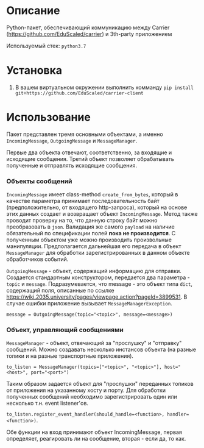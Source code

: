 
# Описание

Python-пакет, обеспечивающий коммуникацию между Carrier (https://github.com/EduScaled/carrier) и  3th-party приложением

Используемый стек: ```python3.7```

# Установка

1. В вашем виртуальном окружении выполнить комманду ```pip install git+https://github.com/EduScaled/carrier-client```

# Использование

Пакет представлен тремя основными объектами, а именно ```IncomingMessage```, ```OutgoingMessage``` и ```MessageManager```.

Первые два объекта отвечают, соответственно, за входящие и исходящие сообщения.  Третий объект позволяет обрабатывать полученные и отправлять исходящие сообщения.

### Объекты сообщений

```IncomingMessage``` имеет class-method ```create_from_bytes```, который в качестве параметра принимает последовательность байт (предположительно, от входящего http-запроса), который на основе этих данных создает и возвращает объект  ```IncomingMessage```. Метод также проводит проверку на то, что данную строку байт можно преобразовать в ```json```. Валидация же самого ```payload``` на наличие обязательный по спецификации полей **пока не производится**. С полученным объектом уже можно производить произвольные манипуляции. Предполагается дальнейшая его передача в объект ```MessageManager``` для обработки зарегистрированных в данном объекте обработчиков событий.

```OutgoingMessage``` - объект, содержащий информацию для отправки.
Создается стандартным конструктором, передается два параметра - ```topic``` и ```message```. Подразумевается, что message - это объект типа ```dict```, содержащий поля, описанные по ссылке https://wiki.2035.university/pages/viewpage.action?pageId=3899531. В случае ошибки приложение вызывает ```MessageManagerException```.

```message = OutgoingMessage(topic="<topic>", message=<message>)```

### Объект, управляющий сообщениями

```MessageManager``` - объект, отвечающий за "прослушку" и "отправку" сообщений. Можно создавать несколько инстансов объекта (на разные топики и на разные транспортные приложения).

```to_listen = MessageManager(topics=["<topic>", "<topic>"], host="<host>", port="<port>")```

Таким образом задается объект для "прослушки" переданных топиков от приложения на указанному хосту и порту. 
Для обработки полученных сообщений необходимо зарегистрировать один или несколько т.н. event listener'ов.

```to_listen.register_event_handler(should_handle=<function>, handler=<function>)```. 

Обе функции на вход принимают объект IncomingMessage, первая определяет, реагировать ли на сообщение, вторая - если да, то как.